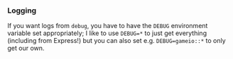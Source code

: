 ### Logging
If you want logs from `debug`,
you have to have the `DEBUG` environment variable set appropriately;
I like to use `DEBUG=*` to just get everything (including from Express!)
but you can also set e.g. `DEBUG=gameio::*` to only get our own. 